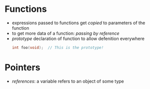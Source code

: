 # Functions
- expressions passed to functions get *copied* to parameters of the 
    function
- to get more data of a function: *passing by reference*
- *prototype* declaration of function to allow defenition everywhere
    ```c
    int foo(void);  // This is the prototype!
    ```


# Pointers
- *references*: a variable refers to an object of some type
